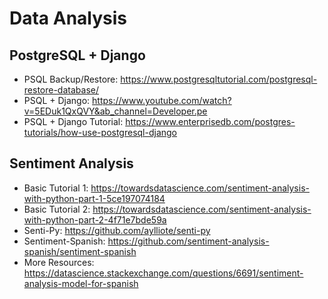 # Data Analysis

## PostgreSQL + Django
- PSQL Backup/Restore: https://www.postgresqltutorial.com/postgresql-restore-database/
- PSQL + Django: https://www.youtube.com/watch?v=5EDuk1QxQVY&ab_channel=Developer.pe
- PSQL + Django Tutorial: https://www.enterprisedb.com/postgres-tutorials/how-use-postgresql-django

## Sentiment Analysis
- Basic Tutorial 1: https://towardsdatascience.com/sentiment-analysis-with-python-part-1-5ce197074184
- Basic Tutorial 2: https://towardsdatascience.com/sentiment-analysis-with-python-part-2-4f71e7bde59a
- Senti-Py: https://github.com/aylliote/senti-py
- Sentiment-Spanish: https://github.com/sentiment-analysis-spanish/sentiment-spanish
- More Resources: https://datascience.stackexchange.com/questions/6691/sentiment-analysis-model-for-spanish

